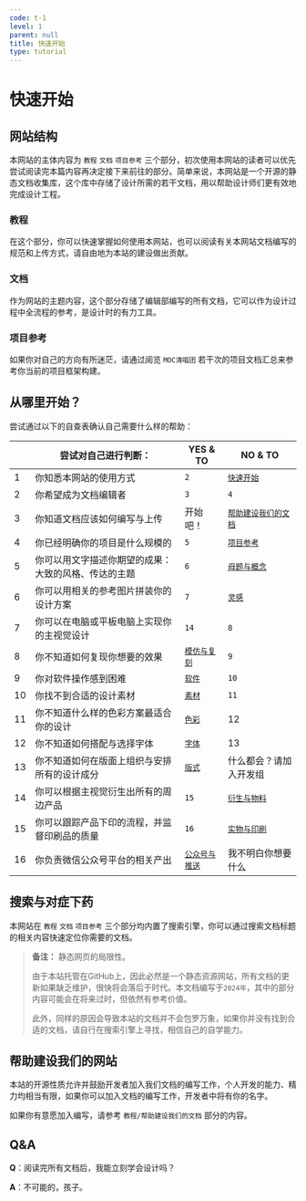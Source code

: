 ```yaml
---
code: t-1
level: 1
parent: null
title: 快速开始
type: tutorial
---
```


# 快速开始

## 网站结构

本网站的主体内容为 `教程` `文档` `项目参考` 三个部分，初次使用本网站的读者可以优先尝试阅读完本篇内容再决定接下来前往的部分。简单来说，本网站是一个开源的静态文档收集库，这个库中存储了设计所需的若干文档，用以帮助设计师们更有效地完成设计工程。

### 教程

在这个部分，你可以快速掌握如何使用本网站，也可以阅读有关本网站文档编写的规范和上传方式，请自由地为本站的建设做出贡献。

### 文档

作为网站的主题内容，这个部分存储了编辑部编写的所有文档，它可以作为设计过程中全流程的参考，是设计时的有力工具。

### 项目参考

如果你对自己的方向有所迷茫，请通过阅览 `MOC清唱团` 若干次的项目文档汇总来参考你当前的项目框架构建。

## 从哪里开始？

尝试通过以下的自查表确认自己需要什么样的帮助：

|      | 尝试对自己进行判断：                                 | YES & TO                                                    | NO & TO                                                      |
| ---- | ---------------------------------------------------- | ----------------------------------------------------------- | ------------------------------------------------------------ |
| 1    | 你知悉本网站的使用方式                               | `2`                                                         | [`快速开始`](/tutorials/快速开始)                            |
| 2    | 你希望成为文档编辑者                                 | `3`                                                         | `4`                                                          |
| 3    | 你知道文档应该如何编写与上传                         | 开始吧！                                                    | [`帮助建设我们的文档`](/tutorials/帮助建设我们的文档)        |
| 4    | 你已经明确你的项目是什么规模的                       | `5`                                                         | [`项目参考`](/projects/纳新系列)                             |
| 5    | 你可以用文字描述你期望的成果：大致的风格、传达的主题 | `6`                                                         | [`母题与概念`](/documents/开始之前/母题与概念)               |
| 6    | 你可以用相关的参考图片拼装你的设计方案               | `7`                                                         | [`灵感`](/documents/开始之前/灵感)                           |
| 7    | 你可以在电脑或平板电脑上实现你的主视觉设计           | `14`                                                        | `8`                                                          |
| 8    | 你不知道如何复现你想要的效果                         | [`模仿与复刻`](/documents/开始之前/模仿与复刻)              | `9`                                                          |
| 9    | 你对软件操作感到困难                                 | [`软件`](/documents/工具箱/软件)                            | `10`                                                         |
| 10   | 你找不到合适的设计素材                               | [`素材`](/documents/工具箱/素材)                            | `11`                                                         |
| 11   | 你不知道什么样的色彩方案最适合你的设计               | [`色彩`](/documents/开始动手吧/色彩)                        | 12                                                           |
| 12   | 你不知道如何搭配与选择字体                           | [`字体`](/documents/开始动手吧/字体)                        | 13                                                           |
| 13   | 你不知道如何在版面上组织与安排所有的设计成分         | [`版式`](/documents/开始动手吧/版式)                        | 什么都会？请加入开发组                                       |
| 14   | 你可以根据主视觉衍生出所有的周边产品                 | `15`                                                        | [`衍生与物料`](/documents/可触摸的设计：实体产出指南)        |
| 15   | 你可以跟踪产品下印的流程，并监督印刷品的质量         | `16`                                                        | [`实物与印刷`](/documents/可触摸的设计：实体产出指南/印前准备) |
| 16   | 你负责微信公众号平台的相关产出                       | [`公众号与推送`](/documents/可交互的设计：公众号与推送指南) | 我不明白你想要什么                                           |

## 搜索与对症下药

本网站在 `教程` `文档` `项目参考` 三个部分均内置了搜索引擎，你可以通过搜索文档标题的相关内容快速定位你需要的文档。

> **备注：** 静态网页的局限性。
>
> 由于本站托管在GitHub上，因此必然是一个静态资源网站，所有文档的更新如果缺乏维护，很快将会落后于时代。本文档编写于```2024年```，其中的部分内容可能会在将来过时，但依然有参考价值。
>
> 此外，同样的原因会导致本站的文档并不会包罗万象，如果你并没有找到合适的文档，请自行在搜索引擎上寻找，相信自己的自学能力。

## 帮助建设我们的网站

本站的开源性质允许并鼓励开发者加入我们文档的编写工作，个人开发的能力、精力均相当有限，如果你可以加入文档的编写工作，开发者中将有你的名字。

如果你有意愿加入编写，请参考 `教程/帮助建设我们的文档` 部分的内容。

## Q&A

**Q**：阅读完所有文档后，我能立刻学会设计吗？

**A**：不可能的，孩子。